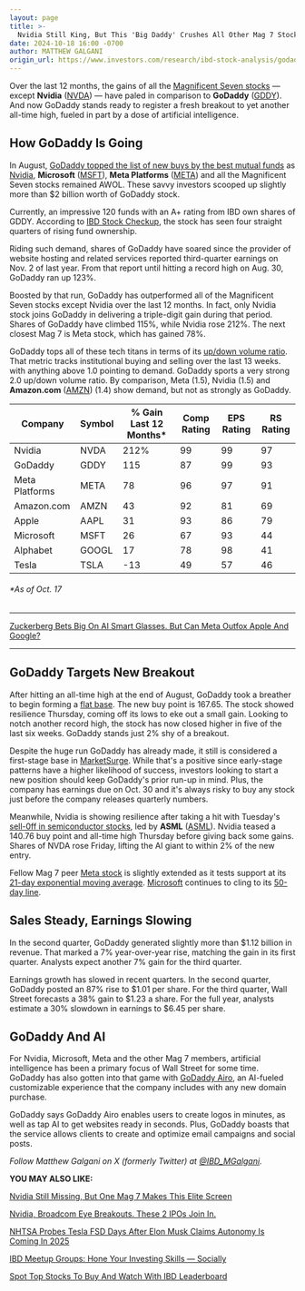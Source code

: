 ```yaml
---
layout: page
title: >-
  Nvidia Still King, But This 'Big Daddy' Crushes All Other Mag 7 Stocks
date: 2024-10-18 16:00 -0700
author: MATTHEW GALGANI
origin_url: https://www.investors.com/research/ibd-stock-analysis/godaddy-gddy-nvidia-meta-microsoft/
---
```





Over the last 12 months, the gains of all the [Magnificent Seven stocks](https://www.investors.com/research/magnificent-seven-stocks-latest-news-market-cap-weighting/) — except **Nvidia** ([NVDA](https://research.investors.com/quote.aspx?symbol=NVDA)) — have paled in comparison to **GoDaddy** ([GDDY](https://research.investors.com/quote.aspx?symbol=GDDY)). And now GoDaddy stands ready to register a fresh breakout to yet another all-time high, fueled in part by a dose of artificial intelligence.




How GoDaddy Is Going
--------------------


In August, [GoDaddy topped the list of new buys by the best mutual funds](https://www.investors.com/etfs-and-funds/mutual-funds/microsoft-nvidia-shunned-meet-the-new-big-daddy-on-wall-street/) as [Nvidia](https://www.investors.com/research/nvda-stock-is-nvidia-a-buy-2/), **Microsoft** ([MSFT](https://research.investors.com/quote.aspx?symbol=MSFT)), **Meta Platforms** ([META](https://research.investors.com/quote.aspx?symbol=META)) and all the Magnificent Seven stocks remained AWOL. These savvy investors scooped up slightly more than $2 billion worth of GoDaddy stock.


Currently, an impressive 120 funds with an A+ rating from IBD own shares of GDDY. According to [IBD Stock Checkup](https://research.investors.com/stock-checkup/nyse-godaddy-cl-a-gddy.aspx), the stock has seen four straight quarters of rising fund ownership.


Riding such demand, shares of GoDaddy have soared since the provider of website hosting and related services reported third-quarter earnings on Nov. 2 of last year. From that report until hitting a record high on Aug. 30, GoDaddy ran up 123%.


Boosted by that run, GoDaddy has outperformed all of the Magnificent Seven stocks except Nvidia over the last 12 months. In fact, only Nvidia stock joins GoDaddy in delivering a triple-digit gain during that period. Shares of GoDaddy have climbed 115%, while Nvidia rose 212%. The next closest Mag 7 is Meta stock, which has gained 78%.


GoDaddy tops all of these tech titans in terms of its [up/down volume ratio](https://www.investors.com/how-to-invest/investors-corner/top-stocks-under-accumulation-use-the-up-down-volume-ratio-to-find-the-best-prospects/). That metric tracks institutional buying and selling over the last 13 weeks. with anything above 1.0 pointing to demand. GoDaddy sports a very strong 2.0 up/down volume ratio. By comparison, Meta (1.5), Nvidia (1.5) and **Amazon.com** ([AMZN](https://research.investors.com/quote.aspx?symbol=AMZN)) (1.4) show demand, but not as strongly as GoDaddy.



 


| Company | Symbol | % Gain Last 12 Months\* | Comp Rating | EPS Rating | RS Rating |
| --- | --- | --- | --- | --- | --- |
| Nvidia | NVDA | 212% | 99 | 99 | 97 |
| GoDaddy | GDDY | 115 | 87 | 99 | 93 |
| Meta Platforms | META | 78 | 96 | 97 | 91 |
| Amazon.com | AMZN | 43 | 92 | 81 | 69 |
| Apple | AAPL | 31 | 93 | 86 | 79 |
| Microsoft | MSFT | 26 | 67 | 93 | 44 |
| Alphabet | GOOGL | 17 | 78 | 98 | 41 |
| Tesla | TSLA | -13 | 49 | 57 | 46 |


###### \*As of Oct. 17




---


[Zuckerberg Bets Big On AI Smart Glasses. But Can Meta Outfox Apple And Google?](https://www.investors.com/news/technology/meta-stock-zuckerberg-orion-smart-glasses-facebook/)




---


GoDaddy Targets New Breakout
----------------------------


After hitting an all-time high at the end of August, GoDaddy took a breather to begin forming a [flat base](https://www.investors.com/how-to-invest/how-to-read-stock-charts-understanding-technical-analysis/#flatbase). The new buy point is 167.65. The stock showed resilience Thursday, coming off its lows to eke out a small gain. Looking to notch another record high, the stock has now closed higher in five of the last six weeks. GoDaddy stands just 2% shy of a breakout.


Despite the huge run GoDaddy has already made, it still is considered a first-stage base in [MarketSurge](https://marketsurge.investors.com/). While that's a positive since early-stage patterns have a higher likelihood of success, investors looking to start a new position should keep GoDaddy's prior run-up in mind. Plus, the company has earnings due on Oct. 30 and it's always risky to buy any stock just before the company releases quarterly numbers.


Meanwhile, Nvidia is showing resilience after taking a hit with Tuesday's [sell-0ff in semiconductor stocks](https://www.investors.com/news/technology/asml-stock-crashes-on-q3-report/), led by **ASML** ([ASML](https://research.investors.com/quote.aspx?symbol=ASML)). Nvidia teased a 140.76 buy point and all-time high Thursday before giving back some gains. Shares of NVDA rose Friday, lifting the AI giant to within 2% of the new entry.


Fellow Mag 7 peer [Meta stock](https://www.investors.com/news/technology/meta-stock-facebook-buy-now/) is slightly extended as it tests support at its [21-day exponential moving average](https://www.investors.com/how-to-invest/investors-corner/what-is-the-21-day-exponential-moving-average/). [Microsoft](https://www.investors.com/research/microsoft-msft-stock-buy-now/) continues to cling to its [50-day line](https://www.investors.com/how-to-invest/investors-corner/50-day-moving-average-identifies-buy-sell-signals/).


Sales Steady, Earnings Slowing
------------------------------


In the second quarter, GoDaddy generated slightly more than $1.12 billion in revenue. That marked a 7% year-over-year rise, matching the gain in its first quarter. Analysts expect another 7% gain for the third quarter.


Earnings growth has slowed in recent quarters. In the second quarter, GoDaddy posted an 87% rise to $1.01 per share. For the third quarter, Wall Street forecasts a 38% gain to $1.23 a share. For the full year, analysts estimate a 30% slowdown in earnings to $6.45 per share.


GoDaddy And AI
--------------


For Nvidia, Microsoft, Meta and the other Mag 7 members, artificial intelligence has been a primary focus of Wall Street for some time. GoDaddy has also gotten into that game with [GoDaddy Airo](https://www.godaddy.com/airo), an AI-fueled customizable experience that the company includes with any new domain purchase.


GoDaddy says GoDaddy Airo enables users to create logos in minutes, as well as tap AI to get websites ready in seconds. Plus, GoDaddy boasts that the service allows clients to create and optimize email campaigns and social posts.



*Follow Matthew Galgani on X (formerly Twitter) at [@IBD\_MGalgani](https://twitter.com/ibd_mgalgani).*


**YOU MAY ALSO LIKE:**


[Nvidia Still Missing, But One Mag 7 Makes This Elite Screen](https://www.investors.com/etfs-and-funds/mutual-funds/best-mutual-funds-buy-meta-stock-ignore-nvidia-other-magnificent-seven-stocks/)


[Nvidia, Broadcom Eye Breakouts. These 2 IPOs Join In.](https://www.investors.com/research/breakout-stocks-technical-analysis/nvidia-stock-broadcom-ipo-stocks-viking-rubrik/)


[NHTSA Probes Tesla FSD Days After Elon Musk Claims Autonomy Is Coming In 2025](https://www.investors.com/news/tesla-stock-nhtsa-fsd-probe-elon-musk-autonomous-driving-2025/)


[IBD Meetup Groups: Hone Your Investing Skills — Socially](https://www.investors.com/how-to-invest/how-to-invest-in-stocks-socially-with-ibd-meetup-groups/)


[Spot Top Stocks To Buy And Watch With IBD Leaderboard](https://www.investors.com/product/leaderboard/?artProdLink=Leaderboard)




